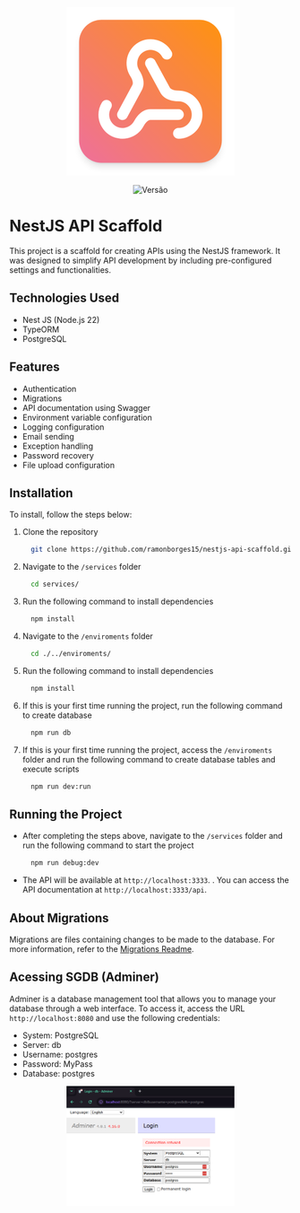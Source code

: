 <p align="center">
  <img src="./imgs/icon.png" alt="Logo" width="300">
</p>

<p align="center">
    <img src="https://img.shields.io/badge/vers%C3%A3o-1.0.0-blue" alt="Versão">
</p>

# NestJS API Scaffold
This project is a scaffold for creating APIs using the NestJS framework. It was designed to simplify API development by including pre-configured settings and functionalities.

## Technologies Used
- Nest JS (Node.js 22)
- TypeORM
- PostgreSQL

## Features
- Authentication
- Migrations
- API documentation using Swagger
- Environment variable configuration
- Logging configuration
- Email sending
- Exception handling
- Password recovery
- File upload configuration

## Installation
To install, follow the steps below:

1. Clone the repository
    ```bash
      git clone https://github.com/ramonborges15/nestjs-api-scaffold.git
    ```
2. Navigate to the `/services` folder
    ```bash
      cd services/
    ```
3. Run the following command to install dependencies
    ```bash
      npm install
    ```
4. Navigate to the `/enviroments` folder
    ```bash
      cd ./../enviroments/
    ```
5. Run the following command to install dependencies
    ```bash
      npm install
    ```
6. If this is your first time running the project, run the following command to create database
    ```bash
      npm run db
    ```
7. If this is your first time running the project, access the `/enviroments` folder and run the following command to create database tables and execute scripts
    ```bash
      npm run dev:run
    ```

## Running the Project
- After completing the steps above, navigate to the `/services` folder and run the following command to start the project

    ```bash
      npm run debug:dev
    ```

- The API will be available at `http://localhost:3333`. . You can access the API documentation at `http://localhost:3333/api`.

## About Migrations
Migrations are files containing changes to be made to the database. For more information, refer to the [Migrations Readme](./environments/README.md).

## Acessing SGDB (Adminer)  

Adminer is a database management tool that allows you to manage your database through a web interface. To access it, access the URL `http://localhost:8080` and use the following credentials:
  - System: PostgreSQL
  - Server: db
  - Username: postgres
  - Password: MyPass
  - Database: postgres

<p align="center">
  <img src="./imgs/adminer_login.png" alt="adminer" width="300">
</p>